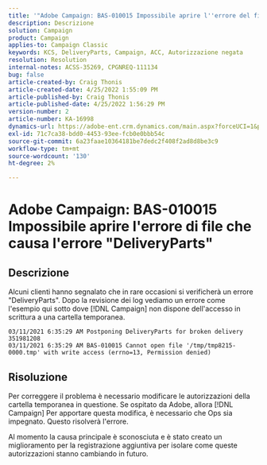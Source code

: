 ```yaml
---
title: '"Adobe Campaign: BAS-010015 Impossibile aprire l''errore del file che causa l''errore "DeliveryParts""'
description: Descrizione
solution: Campaign
product: Campaign
applies-to: Campaign Classic
keywords: KCS, DeliveryParts, Campaign, ACC, Autorizzazione negata
resolution: Resolution
internal-notes: ACSS-35269, CPGNREQ-111134
bug: false
article-created-by: Craig Thonis
article-created-date: 4/25/2022 1:55:09 PM
article-published-by: Craig Thonis
article-published-date: 4/25/2022 1:56:29 PM
version-number: 2
article-number: KA-16998
dynamics-url: https://adobe-ent.crm.dynamics.com/main.aspx?forceUCI=1&pagetype=entityrecord&etn=knowledgearticle&id=afb52a51-9fc4-ec11-a7b6-0022480a1ec2
exl-id: 71c7ca38-bdd0-4453-93ee-fcb0e0bbb54c
source-git-commit: 6a23faae10364181be7dedc2f408f2ad8d8be3c9
workflow-type: tm+mt
source-wordcount: '130'
ht-degree: 2%

---
```


# Adobe Campaign: BAS-010015 Impossibile aprire l&#39;errore di file che causa l&#39;errore &quot;DeliveryParts&quot;

## Descrizione


Alcuni clienti hanno segnalato che in rare occasioni si verificherà un errore &quot;DeliveryParts&quot;. Dopo la revisione dei log vediamo un errore come l&#39;esempio qui sotto dove [!DNL Campaign] non dispone dell&#39;accesso in scrittura a una cartella temporanea.

```
03/11/2021 6:35:29 AM Postponing DeliveryParts for broken delivery 351981208
03/11/2021 6:35:29 AM BAS-010015 Cannot open file '/tmp/tmp8215-0000.tmp' with write access (errno=13, Permission denied)
```



## Risoluzione


Per correggere il problema è necessario modificare le autorizzazioni della cartella temporanea in questione. Se ospitato da Adobe, allora [!DNL Campaign] Per apportare questa modifica, è necessario che Ops sia impegnato. Questo risolverà l&#39;errore.

Al momento la causa principale è sconosciuta e è stato creato un miglioramento per la registrazione aggiuntiva per isolare come queste autorizzazioni stanno cambiando in futuro.
